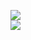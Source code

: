 [![](https://img.shields.io/badge/Made%20With-Github%20Spray-lightgrey.svg?style=for-the-badge&logo=github)](https://github.com/Annihil/github-spray#12949)  
[![](https://i.imgur.com/2DrTn0Z.gif)](https://github.com/Annihil/github-spray)